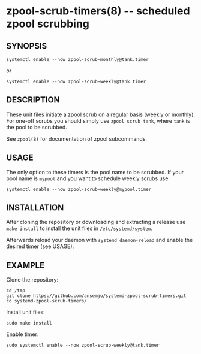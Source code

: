 # zpool-scrub-timers(8) -- scheduled zpool scrubbing

## SYNOPSIS

    systemctl enable --now zpool-scrub-monthly@tank.timer

or

    systemctl enable --now zpool-scrub-weekly@tank.timer

## DESCRIPTION

These unit files initiate a zpool scrub on a regular basis (weekly or monthly). For one-off scrubs
you should simply use `zpool scrub tank`, where `tank` is the pool to be scrubbed.

See `zpool(8)` for documentation of zpool subcommands.

## USAGE

The only option to these timers is the pool name to be scrubbed. If your pool name is `mypool` and
you want to schedule weekly scrubs use

    systemctl enable --now zpool-scrub-weekly@mypool.timer

## INSTALLATION

After cloning the repository or downloading and extracting a release use `make install` to install
the unit files in `/etc/systemd/system`.

Afterwards reload your daemon with `systemd daemon-reload` and enable the desired timer (see
USAGE).

## EXAMPLE

Clone the repository:

    cd /tmp
    git clone https://github.com/ansemjo/systemd-zpool-scrub-timers.git
    cd systemd-zpool-scrub-timers/

Install unit files:

    sudo make install

Enable timer:

    sudo systemctl enable --now zpool-scrub-weekly@tank.timer
